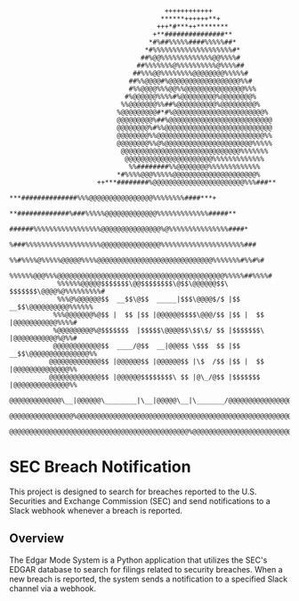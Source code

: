                                                                                    
                                           ++++++++++++                                             
                                          ******++++++**+                                           
                                         +++*#***++********                                         
                                        +**###############**                                        
                                       *#%##%%%%%####%%%%%##*                                       
                                      *#%%%%%%%%%%%%%%%%%%%%#*                                      
                                     ##%@@%%%%%%%%%%%%%@@%%%%#                                      
                                    ##%%%%%%%@%%%%%%%%%%@%%%%##                                     
                                   ##%%%@@%%%%%%%%@@@@@@@@%%%%%#                                    
                                  ##%%@@@@#%@@@@@@@@@@@@@@@@@@%%#                                   
                                  #%%@@@@%%%@@%%@@@@@@@@@@@@@@@%%%                                  
                                 #%@@@@@@%%%%#%@@@@@@@@@%@@@@@@@@%                                  
                                %%@@@@@@@%%##%@@@@@@@@@@%@@@@@@@@@%                                 
                               %@@@@@@@@@#*#%@@@@@@@@@@@@@@@@@@@@@@@%                               
                               @@@@@@@@@%##%@@@@@@@@@@@@@@@@@@@@@@@@@@                              
                               @@@@@@@@%#%%@@@@@@@@@@@@@@@@@@@@@@@@@@@                              
                               @@@@@@@@%%@@@@@@@@@@@@@@@@@@@@@@@@@@@%%                              
                               @@@@@@@@%%@%@@@@@@@@@@@@@@@@@@@@@@%%%%%                              
                                @@@@@@@@@@@@@@@@@@@@@@@@@@@@@@%%%%%%%                               
                                 @@@@@@@@@@@@@@@@@@@@@@%%%%%%%%%%%%%                                
                                  %%########%%@@@@@@@@%%%%%%%%%%%%%                                 
                               *#%%%%@@@%%%%%@@@@@@@@@@@@@@@@@@@@@%                                 
                          ++***########%@@@@@@@@@@@@@@@@@@@@@@@%%%###**                             
                       ***##############%%%@@@@@@@@@@@@@@@@%%%%%%%%####***+                         
                     **#############%###%%%%%@@@@@@@@@@@@@%%%%%%%%%%%%%#####**                      
                    ######%%%%%%%%%%%%%%%%%@@@@@@@@@@@@@@@%@%%%%%%%%%%%%%%%####*                    
                   %###%%%%%%%%%%%%%%%%%%%@@@@@@@@@@@@@@@%%%%%%%%%%%%%%%%%%%%%###                   
                  %%#%%%%@%%%%%@@@@@%%%%@@@@@@@@@@@@@@@@@@@@@@@@@@@@@%%%%%%%#%%#%#                  
                 %%%%%%@@@%%%@@@@@@@@@@@@@@@@@@@@@@@@@@@@@@@@@@@@@@@@@@%%%%%##%%%%#                 
                %%%%%%@@@@@$$$$$$$\@@$$$$$$$$\@$$\@@@@@@$$\ $$$$$$$\@@@@%@%%%%%%%%%#                
                %%%@%@@@@@@$$  __$$\@$$  _____|$$$\@@@@$/$ |$$  __$$\@@@@@@@@@@%%%%%%                
               %%%@@@@@@@%@$$ |  $$ |$$ |@@@@@@$$$$\@@@/$$ |$$ |  $$ |@@@@@@@@@@@%%%%#               
               %@@@@@@@@@%@$$$$$$$  |$$$$$\@@@@$$\$$\$/ $$ |$$$$$$$\ |@@@@@@@@@@@%@%%#               
               @@@@@@@@@@@@$$  ____/@$$  __|@@@$$ \$$$  $$ |$$  __$$\@@@@@@@@@@@@@@@%%               
              @@@@@@@@@@@@@$$ |@@@@@@$$ |@@@@@@$$ |\$  /$$ |$$ |  $$ |@@@@@@@@@@@@@@%%              
              @@@@@@@@@@@@@$$ |@@@@@@$$$$$$$$\ $$ |@\_/@$$ |$$$$$$$  |@@@@@@@@@@@@@@%%              
              @@@@@@@@@@@@@\__|@@@@@@\________|\__|@@@@@\__|\_______/@@@@@@@@@@@@@@@@%              
              @@@@@@@@@@@@@@@@%@@@@@@@@@@@@@@@@@@@@@@@@@@@@@@@@@@@@@@@@@@@@@@@@@@@@@@%              
              @@@@@@@@@@@@@@@@@@@@@@@@@@@@@@@@@@@@@@@@@@@@@%@@@@@@@@@@@@@@@@@@@@@@@@@%              
        

# SEC Breach Notification

This project is designed to search for breaches reported to the U.S. Securities and Exchange Commission (SEC) and send notifications to a Slack webhook whenever a breach is reported.

## Overview

The Edgar Mode System is a Python application that utilizes the SEC's EDGAR database to search for filings related to security breaches. When a new breach is reported, the system sends a notification to a specified Slack channel via a webhook.

